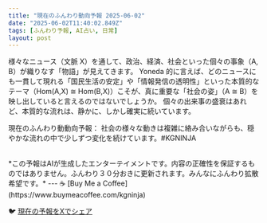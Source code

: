```yaml
---
title: "現在のふんわり動向予報 2025-06-02"
date: "2025-06-02T11:40:02.849Z"
tags: [ふんわり予報, AI占い, 日常]
layout: post
---
```



様々なニュース（文脈 X）を通して、政治、経済、社会といった個々の事象（A, B）が織りなす「物語」が見えてきます。  Yoneda 的に言えば、どのニュースにも一貫して現れる「国民生活の安定」や「情報発信の透明性」といった本質的なテーマ（Hom(A,X) ≅ Hom(B,X)）こそが、真に重要な「社会の姿」（A ≅ B）を映し出していると言えるのではないでしょうか。  個々の出来事の盛衰はあれど、本質的な流れは、静かに、しかし確実に続いています。


現在のふんわり動動向予報：
社会の様々な動きは複雑に絡み合いながらも、穏やかな流れの中で少しずつ変化を続けています。#KGNINJA

<br>
*この予報はAIが生成したエンターテイメントです。内容の正確性を保証するものではありません。ふんわり３０分おきに更新されます。みんなにふんわり拡散希望です。*
---
☕️ [Buy Me a Coffee](https://www.buymeacoffee.com/kgninja)

🐦 [現在の予報をXでシェア](https://twitter.com/intent/tweet?text=%E7%8F%BE%E5%9C%A8%E3%81%AE%E3%81%B5%E3%82%93%E3%82%8F%E3%82%8A%E4%BA%88%E5%A0%B1%3A%20%E3%80%8C%E6%A7%98%E3%80%85%E3%81%AA%E3%83%8B%E3%83%A5%E3%83%BC%E3%82%B9%EF%BC%88%E6%96%87%E8%84%88%20X%EF%BC%89%E3%82%92%E9%80%9A%E3%81%97%E3%81%A6%E3%80%81%E6%94%BF%E6%B2%BB%E3%80%81%E7%B5%8C%E6%B8%88%E3%80%81%E7%A4%BE%E4%BC%9A%E3%81%A8%E3%81%84%E3%81%A3%E3%81%9F%E5%80%8B%E3%80%85%E3%81%AE%E4%BA%8B%E8%B1%A1%EF%BC%88A%2C%20B%EF%BC%89%E3%81%8C%E7%B9%94%E3%82%8A%E3%81%AA%E3%81%99%E3%80%8C%E7%89%A9%E8%AA%9E%E3%80%8D%E3%81%8C%E8%A6%8B%E3%81%88%E3%81%A6%E3%81%8D%E3%81%BE%E3%81%99%E3%80%82%E3%80%8D%23KGNINJA%20%E7%B6%9A%E3%81%8D%E3%81%AF%E3%83%96%E3%83%AD%E3%82%B0%E3%81%A7%EF%BC%81%F0%9F%91%87&url=https%3A%2F%2Fkg-ninja.github.io%2FFunwariyoso%2F)
